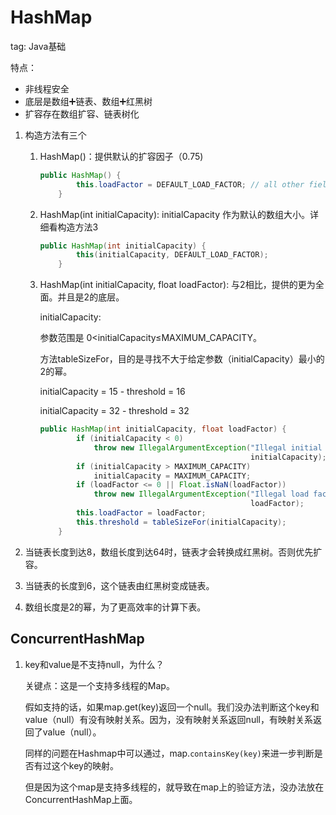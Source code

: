 # HashMap

tag: Java基础

特点：

- 非线程安全
- 底层是数组➕链表、数组➕红黑树
- 扩容存在数组扩容、链表树化
1. 构造方法有三个
    1. HashMap()：提供默认的扩容因子（0.75)
        
        ```java
        public HashMap() {
                this.loadFactor = DEFAULT_LOAD_FACTOR; // all other fields defaulted
            }
        ```
        
    2. HashMap(int initialCapacity): initialCapacity 作为默认的数组大小。详细看构造方法3
        
        ```java
        public HashMap(int initialCapacity) {
                this(initialCapacity, DEFAULT_LOAD_FACTOR);
            }
        ```
        
    3. HashMap(int initialCapacity, float loadFactor): 与2相比，提供的更为全面。并且是2的底层。
        
        initialCapacity: 
        
        参数范围是 0<initialCapacity≤MAXIMUM_CAPACITY。
        
        方法tableSizeFor，目的是寻找不大于给定参数（initialCapacity）最小的2的幂。
        
        initialCapacity = 15 - threshold = 16
        
        initialCapacity = 32 - threshold = 32
        
        ```java
        public HashMap(int initialCapacity, float loadFactor) {
                if (initialCapacity < 0)
                    throw new IllegalArgumentException("Illegal initial capacity: " +
                                                       initialCapacity);
                if (initialCapacity > MAXIMUM_CAPACITY)
                    initialCapacity = MAXIMUM_CAPACITY;
                if (loadFactor <= 0 || Float.isNaN(loadFactor))
                    throw new IllegalArgumentException("Illegal load factor: " +
                                                       loadFactor);
                this.loadFactor = loadFactor;
                this.threshold = tableSizeFor(initialCapacity);
            }
        ```
        
2. 当链表长度到达8，数组长度到达64时，链表才会转换成红黑树。否则优先扩容。
3. 当链表的长度到6，这个链表由红黑树变成链表。
4. 数组长度是2的幂，为了更高效率的计算下表。

## ConcurrentHashMap

1. key和value是不支持null，为什么？
    
    关键点：这是一个支持多线程的Map。
    
    假如支持的话，如果map.get(key)返回一个null。我们没办法判断这个key和 value（null）有没有映射关系。因为，没有映射关系返回null，有映射关系返回了value（null）。
    
    同样的问题在Hashmap中可以通过，map.`containsKey(key)`来进一步判断是否有过这个key的映射。
    
    但是因为这个map是支持多线程的，就导致在map上的验证方法，没办法放在ConcurrentHashMap上面。